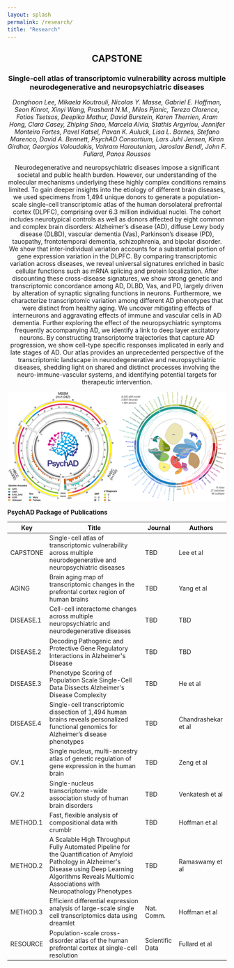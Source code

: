 ```yaml
---
layout: splash
permalink: /research/
title: "Research"
---
```


<center>

## CAPSTONE

### Single-cell atlas of transcriptomic vulnerability across multiple neurodegenerative and neuropsychiatric diseases

*Donghoon Lee, Mikaela Koutrouli, Nicolas Y. Masse, Gabriel E. Hoffman, Seon Kinrot, Xinyi Wang, Prashant N.M., Milos Pjanic, Tereza Clarence, Fotios Tsetsos, Deepika Mathur, David Burstein, Karen Therrien, Aram Hong, Clara Casey, Zhiping Shao, Marcela Alvia, Stathis Argyriou, Jennifer Monteiro Fortes, Pavel Katsel, Pavan K. Auluck, Lisa L. Barnes, Stefano Marenco, David A. Bennett, PsychAD Consortium, Lars Juhl Jensen, Kiran Girdhar, Georgios Voloudakis, Vahram Haroutunian, Jaroslav Bendl, John F. Fullard, Panos Roussos*

Neurodegenerative and neuropsychiatric diseases impose a significant societal and public health burden. However, our understanding of the molecular mechanisms underlying these highly complex conditions remains limited. To gain deeper insights into the etiology of different brain diseases, we used specimens from 1,494 unique donors to generate a population-scale single-cell transcriptomic atlas of the human dorsolateral prefrontal cortex (DLPFC), comprising over 6.3 million individual nuclei. The cohort includes neurotypical controls as well as donors affected by eight common and complex brain disorders: Alzheimer’s disease (AD), diffuse Lewy body disease (DLBD), vascular dementia (Vas), Parkinson’s disease (PD), tauopathy, frontotemporal dementia, schizophrenia, and bipolar disorder. We show that inter-individual variation accounts for a substantial portion of gene expression variation in the DLPFC. By comparing transcriptomic variation across diseases, we reveal universal signatures enriched in basic cellular functions such as mRNA splicing and protein localization. After discounting these cross-disease signatures, we show strong genetic and transcriptomic concordance among AD, DLBD, Vas, and PD, largely driven by alteration of synaptic signaling functions in neurons. Furthermore, we characterize transcriptomic variation among different AD phenotypes that were distinct from healthy aging. We uncover mitigating effects of interneurons and aggravating effects of immune and vascular cells in AD dementia. Further exploring the effect of the neuropsychiatric symptoms frequently accompanying AD, we identify a link to deep layer excitatory neurons. By constructing transcriptome trajectories that capture AD progression, we show cell-type specific responses implicated in early and late stages of AD. Our atlas provides an unprecedented perspective of the transcriptomic landscape in neurodegenerative and neuropsychiatric diseases, shedding light on shared and distinct processes involving the neuro-immune-vascular systems, and identifying potential targets for therapeutic intervention.

![Capstone](/assets/images/PsychAD_Graphical_Abstract.png)

</center>
  
**PsychAD Package of Publications**

| Key | Title | Journal | Authors |
| --- | --- | --- | --- |
| CAPSTONE | Single-cell atlas of transcriptomic vulnerability across multiple neurodegenerative and neuropsychiatric diseases | TBD | Lee et al |
| AGING | Brain aging map of transcriptomic changes in the prefrontal cortex region of human brains | TBD | Yang et al |
| DISEASE.1 | Cell-cell interactome changes across multiple neuropsychiatric and neurodegenerative diseases | TBD | TBD |
| DISEASE.2 | Decoding Pathogenic and Protective Gene Regulatory Interactions in Alzheimer's Disease | TBD | TBD |
| DISEASE.3 | Phenotype Scoring of Population Scale Single-Cell Data Dissects Alzheimer's Disease Complexity | TBD | He et al |
| DISEASE.4 | Single-cell transcriptomic dissection of 1,494 human brains reveals personalized functional genomics for Alzheimer’s disease phenotypes | TBD | Chandrashekar et al |
| GV.1 | Single nucleus, multi-ancestry atlas of genetic regulation of gene expression in the human brain | TBD | Zeng et al |
| GV.2 | Single-nucleus transcriptome-wide association study of human brain disorders | TBD | Venkatesh et al |
| METHOD.1 | Fast, flexible analysis of compositional data with crumblr | TBD | Hoffman et al |
| METHOD.2 | A Scalable High Throughput Fully Automated Pipeline for the Quantification of Amyloid Pathology in Alzheimer's Disease using Deep Learning Algorithms Reveals Multiomic Associations with Neuropathology Phenotypes | TBD | Ramaswamy et al |
| METHOD.3 | Efficient differential expression analysis of large-scale single cell transcriptomics data using dreamlet | Nat. Comm. | Hoffman et al |
| RESOURCE | Population-scale cross-disorder atlas of the human prefrontal cortex at single-cell resolution | Scientific Data | Fullard et al |
